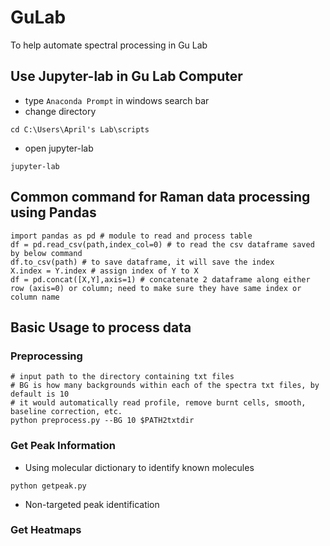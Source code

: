 # GuLab
To help automate spectral processing in Gu Lab

## Use Jupyter-lab in Gu Lab Computer
- type ```Anaconda Prompt``` in windows search bar
- change directory 
```
cd C:\Users\April's Lab\scripts
```
- open jupyter-lab
```
jupyter-lab
```
## Common command for Raman data processing using Pandas
```
import pandas as pd # module to read and process table
df = pd.read_csv(path,index_col=0) # to read the csv dataframe saved by below command
df.to_csv(path) # to save dataframe, it will save the index
X.index = Y.index # assign index of Y to X
df = pd.concat([X,Y],axis=1) # concatenate 2 dataframe along either row (axis=0) or column; need to make sure they have same index or column name
```

## Basic Usage to process data
### Preprocessing
```
# input path to the directory containing txt files
# BG is how many backgrounds within each of the spectra txt files, by default is 10
# it would automatically read profile, remove burnt cells, smooth, baseline correction, etc.
python preprocess.py --BG 10 $PATH2txtdir
```
### Get Peak Information
- Using molecular dictionary to identify known molecules
```
python getpeak.py
```
- Non-targeted peak identification

### Get Heatmaps

